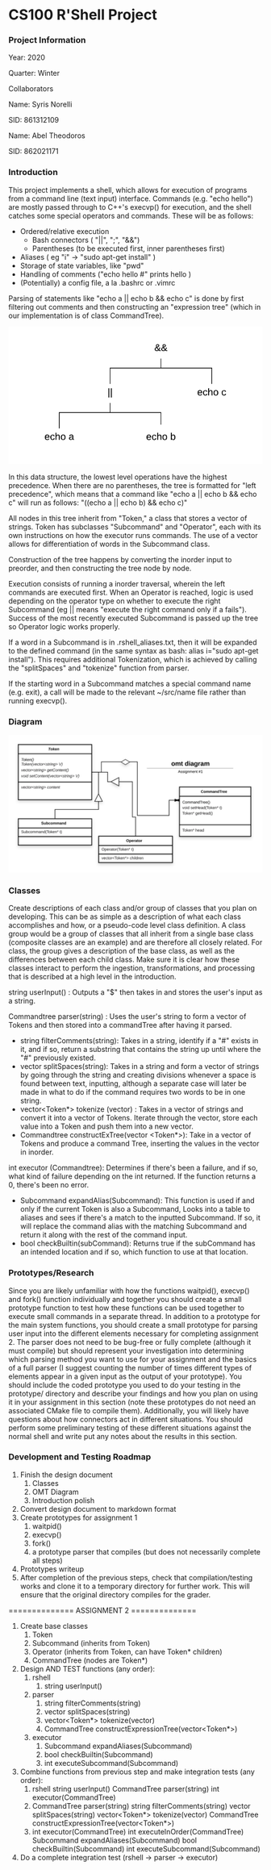 # CS100 R'Shell Project

### Project Information

Year: 2020

Quarter: Winter

Collaborators

Name: Syris Norelli

SID: 861312109

Name: Abel Theodoros

SID: 862021171

### Introduction

This project implements a shell, which allows for execution of programs from a command line (text input) interface. Commands (e.g. "echo hello") are mostly passed through to C++'s execvp() for execution, and the shell catches some special operators and commands. These will be as follows:

- Ordered/relative execution
    - Bash connectors ( "||", ";", "&&")
    - Parentheses (to be executed first, inner parentheses first)
- Aliases ( eg "i" → "sudo apt-get install" )
- Storage of state variables, like "pwd"
- Handling of comments ("echo hello #" prints hello )
- (Potentially) a config file, a la .bashrc or .vimrc

Parsing of statements like "echo a || echo b && echo c" is done by first filtering out comments and then constructing an "expression tree" (which in our implementation is of class CommandTree).

![Command Tree](/images/CommandTree.png)

In this data structure, the lowest level operations have the highest precedence. When there are no parentheses, the tree is formatted for "left precedence", which means that a command like "echo a || echo b && echo c" will run as follows:
"((echo a || echo b) && echo c)"

All nodes in this tree inherit from "Token," a class that stores a vector of strings. Token has subclasses "Subcommand" and "Operator", each with its own instructions on how the executor runs commands. The use of a vector<string> allows for differentiation of words in the Subcommand class.

Construction of the tree happens by converting the inorder input to preorder, and then constructing the tree node by node.

Execution consists of running a inorder traversal, wherein the left commands are executed first. When an Operator is reached, logic is used depending on the operator type on whether to execute the right Subcommand (eg || means "execute the right command only if a fails"). Success of the most recently executed Subcommand is passed up the tree so Operator logic works properly.

If a word in a Subcommand is in .rshell_aliases.txt, then it will be expanded to the defined command (in the same syntax as bash: alias i="sudo apt-get install"). This requires additional Tokenization, which is achieved by calling the "splitSpaces" and "tokenize" function from parser.

If the starting word in a Subcommand matches a special command name (e.g. exit), a call will be made to the relevant ~/src/name file rather than running execvp().

### Diagram

![OMT Diagram (for Assignment 1)](/images/omt_diagram.png?token=AKNKATP2GGHDH6PX2FKEORK6HEU2O)
### Classes

Create descriptions of each class and/or group of classes that you plan on developing. This can be as simple as a description of what each class accomplishes and how, or a pseudo-code level class definition. A class group would be a group of classes that all inherit from a single base class (composite classes are an example) and are therefore all closely related. For class, the group gives a description of the base class, as well as the differences between each child class. Make sure it is clear how these classes interact to perform the ingestion, transformations, and processing that is described at a high level in the introduction.

string userInput() : Outputs a "$" then takes in and stores the user's input as a string.

Commandtree parser(string) : Uses the user's string to form a vector of Tokens and then stored into a commandTree after having it parsed. 

- string filterComments(string): Takes in a string, identify if a "#" exists in it, and if so, return a substring that contains the string up until where the "#" previously existed.
- vector <string> splitSpaces(string): Takes in a string and form a vector of strings by going through the string and creating divisions whenever a space is found between text, inputting, although a separate case will later be made in what to do if the command requires two words to be in one string.
- vector<Token*> tokenize (vector<string>) : Takes in a vector of strings and convert it into a vector of Tokens. Iterate through the vector, store each value into a Token and push them into a new vector.
- Commandtree constructExTree(vector <Token*>): Take in a vector of Tokens and produce a command Tree, inserting the values in the vector in inorder.

int executor (Commandtree): Determines if there's been a failure, and if so, what kind of failure depending on the int returned. If the function returns a 0, there's been no error. 

- Subcommand expandAlias(Subcommand): This function is used if and only if the current Token is also a Subcommand, Looks into a table to aliases and sees if there's a match to the inputted Subcommand. If so, it will replace the command alias with the matching Subcommand and return it along with the rest of the command input.
- bool checkBuiltin(subCommand): Returns true if the subCommand has an intended location and if so, which function to use at that location.

### Prototypes/Research

Since you are likely unfamiliar with how the functions waitpid(), execvp() and fork() function individually and together you should create a small prototype function to test how these functions can be used together to execute small commands in a separate thread. In addition to a prototype for the main system functions, you should create a small prototype for parsing user input into the different elements necessary for completing assignment 2. The parser does not need to be bug-free or fully complete (although it must compile) but should represent your investigation into determining which parsing method you want to use for your assignment and the basics of a full parser (I suggest counting the number of times different types of elements appear in a given input as the output of your prototype). You should include the coded prototype you used to do your testing in the prototype/ directory and describe your findings and how you plan on using it in your assignment in this section (note these prototypes do not need an associated CMake file to compile them). Additionally, you will likely have questions about how connectors act in different situations. You should perform some preliminary testing of these different situations against the normal shell and write put any notes about the results in this section.

### Development and Testing Roadmap

1. Finish the design document
    1. Classes
    2. OMT Diagram
    3. Introduction polish
2. Convert design document to markdown format
3. Create prototypes for assignment 1
    1. waitpid()
    2. execvp()
    3. fork()
    4. a prototype parser that compiles (but does not necessarily complete all steps)
4. Prototypes writeup
5. After completion of the previous steps, check that compilation/testing works and clone it to a temporary directory for further work. This will ensure that the original directory compiles for the grader.

============== ASSIGNMENT 2 ==============

1. Create base classes
    1. Token
    2. Subcommand (inherits from Token)
    3. Operator (inherits from Token, can have Token* children)
    4. CommandTree (nodes are Token*)
2. Design AND TEST functions (any order):
    1. rshell
        1. string userInput()
    2. parser
        1. string filterComments(string)
        2. vector<string> splitSpaces(string)
        3. vector<Token*> tokenize(vector<string>)
        4. CommandTree constructExpressionTree(vector<Token*>)
    3. executor
        1. Subcommand expandAliases(Subcommand)
        2. bool checkBuiltin(Subcommand)
        3. int executeSubcommand(Subcommand)
3. Combine functions from previous step and make integration tests (any order):
    1. rshell
    string userInput()
    CommandTree parser(string)
    int executor(CommandTree)
    2. CommandTree parser(string)
    string filterComments(string)
    vector<string> splitSpaces(string)
    vector<Token*> tokenize(vector<string>)
    CommandTree constructExpressionTree(vector<Token*>)
    3. int executor(CommandTree)
    int executeInOrder(CommandTree)
        Subcommand expandAliases(Subcommand)
        bool checkBuiltin(Subcommand)
        int executeSubcommand(Subcommand)
4. Do a complete integration test (rshell → parser → executor)

